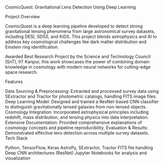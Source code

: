 CosmicQuest: Gravitational Lens Detection Using Deep Learning

Project Overview

CosmicQuest is a deep learning pipeline developed to detect strong gravitational lensing phenomena from large astronomical survey datasets, including DESI, SDSS, and KiDS. This project blends astrophysics and AI to address key cosmological challenges like dark matter distribution and Einstein ring identification.

Awarded Best Research Project by the Science and Technology Council (SnT), IIT Kanpur, this work showcases the power of combining domain knowledge in cosmology with modern neural networks for cutting-edge space research.

Features

Data Sourcing & Preprocessing: Extracted and processed survey data using SExtractor and Tractor for photometric catalogs, handling FITS image files.
Deep Learning Model: Designed and trained a ResNet-based CNN classifier to distinguish gravitationally lensed galaxies from non-lensed objects.
Cosmology Integration: Incorporated astrophysical principles including redshift, mass distribution, and lensing physics into data interpretation.
Extensive Documentation: Provided comprehensive explanations of cosmology concepts and pipeline reproducibility.
Evaluation & Results: Demonstrated effective lens detection across multiple survey datasets.
Tech Stack

Python, TensorFlow, Keras
AstroPy, SExtractor, Tractor
FITS file handling
Deep CNN architectures (ResNet)
Jupyter Notebooks for analysis and visualization
